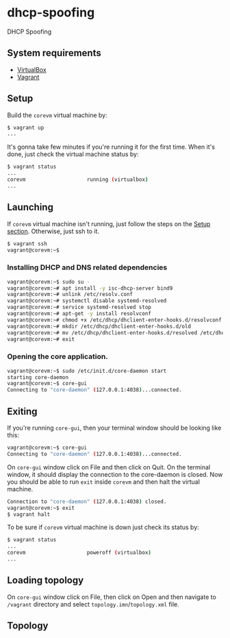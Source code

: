 # dhcp-spoofing
DHCP Spoofing

## System requirements

- [VirtualBox](https://www.virtualbox.org/)
- [Vagrant](https://www.vagrantup.com/)

## Setup

Build the `corevm` virtual machine by:

```bash
$ vagrant up
...
```

It's gonna take few minutes if you're running it for the first time. When it's done, just check the virtual machine status by:

```bash
$ vagrant status
...
corevm                    running (virtualbox)
...
```

## Launching

If `corevm` virtual machine isn't running, just follow the steps on the [Setup section](#setup). Otherwise, just ssh to it.

```bash
$ vagrant ssh
vagrant@corevm:~$
```

### Installing DHCP and DNS related dependencies

```bash
vagrant@corevm:~$ sudo su -
vagrant@corevm:~# apt install -y isc-dhcp-server bind9
vagrant@corevm:~# unlink /etc/resolv.conf
vagrant@corevm:~# systemctl disable systemd-resolved
vagrant@corevm:~# service systemd-resolved stop
vagrant@corevm:~# apt-get -y install resolvconf
vagrant@corevm:~# chmod +x /etc/dhcp/dhclient-enter-hooks.d/resolvconf
vagrant@corevm:~# mkdir /etc/dhcp/dhclient-enter-hooks.d/old
vagrant@corevm:~# mv /etc/dhcp/dhclient-enter-hooks.d/resolved /etc/dhcp/dhclient-enter-hooks.d/old/
vagrant@corevm:~# exit
```

### Opening the core application.

```bash
vagrant@corevm:~$ sudo /etc/init.d/core-daemon start
starting core-daemon
vagrant@corevm:~$ core-gui
Connecting to "core-daemon" (127.0.0.1:4038)...connected.
```

## Exiting

If you're running `core-gui`, then your terminal window should be looking like this:

```bash
vagrant@corevm:~$ core-gui
Connecting to "core-daemon" (127.0.0.1:4038)...connected.
```

On `core-gui` window click on File and then click on Quit. On the terminal window, it should display the connection to the core-daemon is closed. Now you should be able to run `exit` inside `corevm` and then halt the virtual machine.

```bash
Connection to "core-daemon" (127.0.0.1:4038) closed.
vagrant@corevm:~$ exit
$ vagrant halt
```

To be sure if `corevm` virtual machine is down just check its status by:

```bash
$ vagrant status
...
corevm                    poweroff (virtualbox)
...
```

## Loading topology

On `core-gui` window click on File, then click on Open and then navigate to `/vagrant` directory and select `topology.imn`/`topology.xml` file.

## Topology
